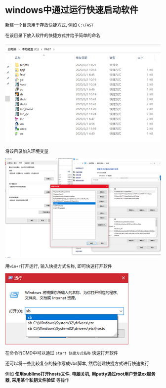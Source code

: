 # windows中通过运行快速启动软件

新建一个目录用于存放快捷方式, 例如 `C:\FAST`

在该目录下放入软件的快捷方式并给予简单的命名

![1580717740897](./assets/windows%E4%B8%AD%E9%80%9A%E8%BF%87%E8%BF%90%E8%A1%8C%E5%BF%AB%E9%80%9F%E5%90%AF%E5%8A%A8%E8%BD%AF%E4%BB%B6/1580717740897.png)

将该目录加入环境变量

![1580717795019](./assets/windows%E4%B8%AD%E9%80%9A%E8%BF%87%E8%BF%90%E8%A1%8C%E5%BF%AB%E9%80%9F%E5%90%AF%E5%8A%A8%E8%BD%AF%E4%BB%B6/1580717795019.png)



用`win+r`打开运行, 输入快捷方式名称, 即可快速打开软件

![1580717849094](./assets/windows%E4%B8%AD%E9%80%9A%E8%BF%87%E8%BF%90%E8%A1%8C%E5%BF%AB%E9%80%9F%E5%90%AF%E5%8A%A8%E8%BD%AF%E4%BB%B6/1580717849094.png)

在命令行CMD中可以通过 `start 快捷方式名称` 快速打开软件



还可以将一些比较复杂的操作写成vbs脚本, 然后创建快捷方式进行快速执行

例如 **使用sublime打开hosts文件**, **电脑关机**, **用putty通过root用户登录xx服务器, 采用某个私钥文件验证** 等操作